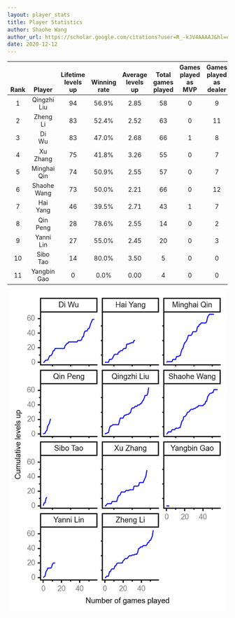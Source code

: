 ```yaml
---
layout: player_stats
title: Player Statistics
author: Shaohe Wang
author_url: https://scholar.google.com/citations?user=R_-kJV4AAAAJ&hl=en
date: 2020-12-12
---
```


<div class="table-wrapper" markdown="block">

| <br><br><br>Rank | <br><br><br>Player | <br> Lifetime <br> levels <br> up | <br><br> Winning <br> rate | <br> Average <br> levels <br> up | <br> Total <br> games <br> played | Games <br> played <br> as <br> MVP | Games <br> played <br> as <br> dealer | N_games <br> short <br> staffed <br> as dealer | Winning <br> rate <br> as <br> dealer |
|:---:|:---:|:---:|:---:|:---:|:---:|:---:|:---:|:---:|:---:|
| 1 | Qingzhi <br> Liu | 94 | 56.9% | 2.85 | 58 | 0 | 9 | 3 | 55.6% |
| 2 | Zheng <br> Li | 83 | 52.4% | 2.52 | 63 | 0 | 11 | 0 | 45.5% |
| 3 | Di <br> Wu | 83 | 47.0% | 2.68 | 66 | 1 | 8 | 0 | 62.5% |
| 4 | Xu <br> Zhang | 75 | 41.8% | 3.26 | 55 | 0 | 7 | 0 | 28.6% |
| 5 | Minghai <br> Qin | 74 | 50.9% | 2.55 | 57 | 0 | 7 | 1 | 57.1% |
| 6 | Shaohe <br> Wang | 73 | 50.0% | 2.21 | 66 | 0 | 12 | 1 | 33.3% |
| 7 | Hai <br> Yang | 46 | 39.5% | 2.71 | 43 | 1 | 7 | 1 | 28.6% |
| 8 | Qin <br> Peng | 28 | 78.6% | 2.55 | 14 | 0 | 2 | 0 | 100.0% |
| 9 | Yanni <br> Lin | 27 | 55.0% | 2.45 | 20 | 0 | 3 | 1 | 66.7% |
| 10 | Sibo <br> Tao | 14 | 80.0% | 3.50 | 5 | 0 | 0 | 0 | 0.0% |
| 11 | Yangbin <br> Gao | 0 | 0.0% | 0.00 | 4 | 0 | 0 | 0 | 0.0% |

</div>

<img src="/assets/images/player_history_plot.png" alt="Plot of player level history" />
